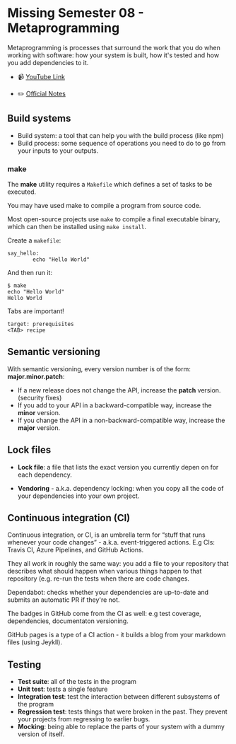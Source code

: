 # Missing Semester 08 - Metaprogramming

Metaprogramming is processes that surround the work that you do when working with software: how your system is built, how it's tested and how you add dependencies to it.

- 📹 [YouTube Link](https://www.youtube.com/watch?v=_Ms1Z4xfqv4&feature=emb_logo)

- ✏️ [Official Notes](https://missing.csail.mit.edu/2020/metaprogramming/)

## Build systems

- Build system: a tool that can help you with the build process (like npm)
- Build process: some sequence of operations you need to do to go from your inputs to your outputs.

### make

The **make** utility requires a `Makefile` which defines a set of tasks to be executed.

You may have used make to compile a program from source code.

Most open-source projects use `make` to compile a final executable binary, which can then be installed using `make install`.

Create a `makefile`:

```
say_hello:
        echo "Hello World"
```

And then run it:

```
$ make
echo "Hello World"
Hello World
```

Tabs are important!

```
target: prerequisites
<TAB> recipe
```

## Semantic versioning

With semantic versioning, every version number is of the form: **major.minor.patch**:

- If a new release does not change the API, increase the **patch** version. (security fixes)
- If you add to your API in a backward-compatible way, increase the **minor** version.
- If you change the API in a non-backward-compatible way, increase the **major** version.

## Lock files

- **Lock file**: a file that lists the exact version you currently depen on for each dependency.

- **Vendoring** - a.k.a. dependency locking: when you copy all the code of your dependencies into your own project.

## Continuous integration (CI)

Continuous integration, or CI, is an umbrella term for “stuff that runs whenever your code changes” - a.k.a. event-triggered actions. E.g CIs: Travis CI, Azure Pipelines, and GitHub Actions.

They all work in roughly the same way: you add a file to your repository that describes what should happen when various things happen to that repository (e.g. re-run the tests when there are code changes.

Dependabot: checks whether your dependencies are up-to-date and submits an automatic PR if they're not.

The badges in GitHub come from the CI as well: e.g test coverage, dependencies, documentaton versioning.

GitHub pages is a type of a CI action - it builds a blog from your markdown files (using Jeykll).

## Testing

- **Test suite**: all of the tests in the program
- **Unit test**: tests a single feature
- **Integration test**: test the interaction between different subsystems of the program
- **Regression test**: tests things that were broken in the past. They prevent your projects from regressing to earlier bugs.
- **Mocking**: being able to replace the parts of your system with a dummy version of itself.
